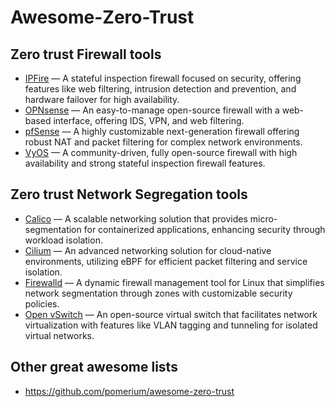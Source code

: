 # Awesome-Zero-Trust


## Zero trust Firewall tools

- [IPFire](https://www.ipfire.org/) — A stateful inspection firewall focused on security, offering features like web filtering, intrusion detection and prevention, and hardware failover for high availability.
- [OPNsense](https://github.com/opnsense/core) — An easy-to-manage open-source firewall with a web-based interface, offering IDS, VPN, and web filtering.
- [pfSense](https://github.com/pfsense/pfsense) — A highly customizable next-generation firewall offering robust NAT and packet filtering for complex network environments.
- [VyOS](https://github.com/vyos/vyos-build) — A community-driven, fully open-source firewall with high availability and strong stateful inspection firewall features.


## Zero trust Network Segregation tools

- [Calico](https://github.com/projectcalico/calico) — A scalable networking solution that provides micro-segmentation for containerized applications, enhancing security through workload isolation.
- [Cilium](https://github.com/cilium/cilium) — An advanced networking solution for cloud-native environments, utilizing eBPF for efficient packet filtering and service isolation.
- [Firewalld](https://github.com/firewalld/firewalld) — A dynamic firewall management tool for Linux that simplifies network segmentation through zones with customizable security policies.
- [Open vSwitch](https://github.com/openvswitch/ovs) — An open-source virtual switch that facilitates network virtualization with features like VLAN tagging and tunneling for isolated virtual networks.


## 



## Other great awesome lists

- https://github.com/pomerium/awesome-zero-trust 
